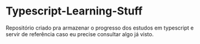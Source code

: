 # Typescript-Learning-Stuff
Repositório criado pra armazenar o progresso dos estudos em typescript e servir de referência caso eu precise consultar algo já visto.
